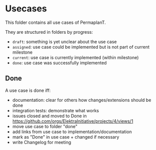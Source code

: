 # Usecases

This folder contains all use cases of PermaplanT.

They are structured in folders by progress:

- `draft`: something is yet unclear about the use case
- `assigned`: use case could be implemented but is not part of current milestone
- `current`: use case is currently implemented (within milestone)
- `done`: use case was successfully implemented

## Done

A use case is done iff:

- documentation: clear for others how changes/extensions should be done
- integration tests: demonstrate what works
- issues closed and moved to Done in https://github.com/orgs/ElektraInitiative/projects/4/views/1
- move use case to folder "done"
- add links from use case to implementation/documentation
- mark as "Done" in use case + changed if necessary
- write Changelog for meeting
